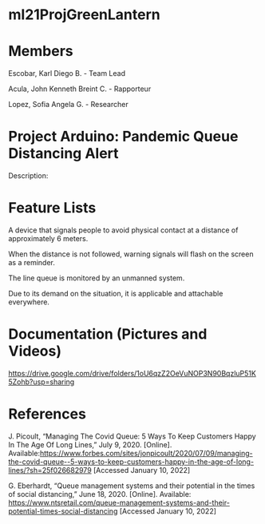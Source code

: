 # ml21ProjGreenLantern
# Members

Escobar, Karl Diego B. - Team Lead

Acula, John Kenneth Breint C. - Rapporteur

Lopez, Sofia Angela G. - Researcher

# Project Arduino: Pandemic Queue Distancing Alert

Description: 

# Feature Lists
A device that signals people to avoid physical contact at a distance of approximately 6 meters.

When the distance is not followed, warning signals will flash on the screen as a reminder.

The line queue is monitored by an unmanned system.

Due to its demand on the situation, it is applicable and attachable everywhere.

# Documentation (Pictures and Videos)
https://drive.google.com/drive/folders/1oU6qzZ2OeVuNOP3N90BqzluP51K5Zohb?usp=sharing

# References

J. Picoult, “Managing The Covid Queue: 5 Ways To Keep Customers Happy In The Age Of Long Lines,” July 9, 2020. [Online]. Available:https://www.forbes.com/sites/jonpicoult/2020/07/09/managing-the-covid-queue--5-ways-to-keep-customers-happy-in-the-age-of-long-lines/?sh=25f026682979 
[Accessed January 10, 2022]

G. Eberhardt, “Queue management systems and their potential in the times of social distancing,” June 18, 2020. [Online].
Available: https://www.ntsretail.com/queue-management-systems-and-their-potential-times-social-distancing 
[Accessed January 10, 2022]
